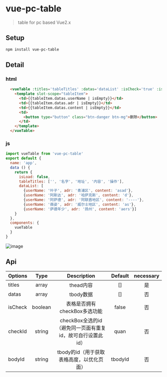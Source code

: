 # vue-pc-table

> table for pc based Vue2.x

## Setup

``` bash
npm install vue-pc-table
```

## Detail
### html

```html
  <vueTable :titles='tableTitles' :datas='dataList' :isCheck='true' :isLoad='isLoad'>
    <template slot-scope="tableItem">
      <td>{{tableItem.datas.userName | isEmpty}}</td>
      <td>{{tableItem.datas.adr | isEmpty}}</td>
      <td>{{tableItem.datas.content | isEmpty}}</td>
      <td>
        <button type="button" class="btn-danger btn-mg">删除</button>
      </td>
    </template>
  </vueTable>
```
### js
```js
import vueTable from 'vue-pc-table'
export default {
  name: 'app',
  data () {
    return {
      isLoad: false,
      tableTitles: ['', '名字', '地址', '内容', '操作'],
      dataList: [
        {userName: '叶子', adr: '青浦区', content: 'asad'},
        {userName: '阿斯达', adr: '哈萨克斯', content: 'd'},
        {userName: '阿萨德', adr: '阿联酋地区', content: '----'},
        {userName: '薇姿', adr: '威尔士地区', content: 'as'},
        {userName: '萨德年少', adr: '扬州', content: 'aers'}]
    }
  },
  components: {
    vueTable
  }
}
```

![image](https://github.com/fly2688/dotvim/raw/master/screenshots/vim-screenshot.jpg)

## Api

| Options         | Type     | Description                 | Default | necessary |
|-----------------|:--------:|:---------------------------:|:--------:|:--------:|
| titles | array | thead内容 | [] | 是 |
| datas | array | tbody数据 | [] | 否 |
| isCheck | boolean | 表格是否拥有checkBox多选功能 | false | 否 |
| checkId | string | checkBox全选的id（避免同一页面有重复id，故可自行设置此id） | quan | 否 |
| bodyId | string | tbody的id（用于获取表格高度，以优化页面） | tbodyId | 否 |
